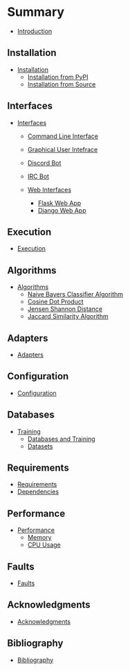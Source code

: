 # Summary

- [Introduction](./introduction.md)

## Installation 
- [Installation](./installation/installation.md)
    - [Installation from PyPI](./installation/installation-pypi.md)
    - [Installation from Source](./installation/installation-source.md)

## Interfaces
- [Interfaces](./run.md)
    - [Command Line Interface](./interfaces/interfaces-cli.md)
    - [Graphical User Intefrace](./interfaces/interfaces-gui.md)
    - [Discord Bot](./interfaces/interfaces-discord.md)
    - [IRC Bot](./interfaces/interfaces-ircbot.md)

    - [Web Interfaces]()
        - [Flask Web App](./interfaces/interfaces-flask.md)
        - [Django Web App](./interfaces/interfaces-django.md)

## Execution
- [Execution](./execution.md)


## Algorithms

- [Algorithms]()
    - [Naive Bayers Classifier Algorithm](./algorithm/algorithm-naive-bayes-classifier.md)
    - [Cosine Dot Product](./algorithm/algorithm-cos.md)
    - [Jensen Shannon Distance](./algorithm/algorithm-jensenshannon.md)
    - [Jaccard Similarity Algorithm](./algorithm/algorithm-jsd.md)

## Adapters

- [Adapters](./adapters.md)

## Configuration

- [Configuration](./configuration.md)

## Databases
- [Training]()
    - [Databases and Training](./databases.md)
    - [Datasets](./datasets.md)

## Requirements
- [Requirements](./requirements.md)
- [Dependencies](./dependencies.md)

## Performance
- [Performance]()
    - [Memory](./performance/memory.md)
    - [CPU Usage](./performance/cpu-usage.md)

## Faults 
- [Faults](./faults.md)


## Acknowledgments
- [Acknowledgments](./acknowledgements.md)

## Bibliography
- [Bibliography](./bibliography.md)
